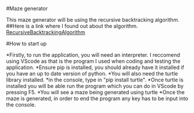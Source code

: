 #Maze generator

This maze generator will be using the recursive backtracking algorithm.
##Here is a link where I found out about the algorithm.
[RecursiveBacktrackingAlgorithm](https://weblog.jamisbuck.org/2010/12/27/maze-generation-recursive-backtracking)

#How to start up

*Firstly, to run the application, you will need an interpreter. I reccomend using VScode as that is the program I used when coding and testing the application.
*Ensure pip is installed, you should already have it installed if you have an up to date version of python.
*You will also need the turtle library installed.
*in the console, type in "pip install turtle".
*Once turtle is installed you will be able run the program which you can do in VScode by pressing F5.
*You will see a maze being generated using turtle
*Once the maze is generated, in order to end the program any key has to be input into the console.